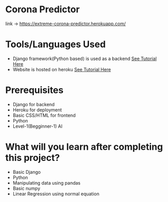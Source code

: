 # Corona Predictor

link -> https://extreme-corona-predictor.herokuapp.com/

# Tools/Languages Used
  
  * Django framework(Python based) is used as a backend <a href='#'>See Tutorial Here</a>
  * Website is hosted on heroku <a href='#'>See Tutorial Here</a>
  
# Prerequisites
  * Django for backend
  * Heroku for deployment
  * Basic CSS/HTML for frontend
  * Python
  * Level-1(Begginner-1) AI
  
# What will you learn after completing this project?
  * Basic Django
  * Python
  * Manipulating data using pandas
  * Basic numpy
  * Linear Regression using normal equation
  
  

  

